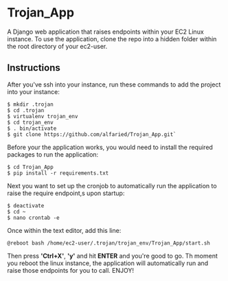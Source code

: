 # Trojan_App

A Django web application that raises endpoints within your EC2 Linux instance. To use the application, clone the repo into a hidden folder within the root directory of your ec2-user.

## Instructions

After you've ssh into your instance, run these commands to add the project into your instance:
```
$ mkdir .trojan
$ cd .trojan
$ virtualenv trojan_env
$ cd trojan_env
$ . bin/activate
$ git clone https://github.com/alfaried/Trojan_App.git`
```

Before your the application works, you would need to install the required packages to run the application:
```
$ cd Trojan_App
$ pip install -r requirements.txt
```
Next you want to set up the cronjob to automatically run the application to raise the require endpoint,s upon startup:
```
$ deactivate
$ cd ~
$ nano crontab -e
```
Once within the text editor, add this line: 
````
@reboot bash /home/ec2-user/.trojan/trojan_env/Trojan_App/start.sh
````

Then press **'Ctrl+X'**, **'y'** and hit **ENTER** and you're good to go. Th moment you reboot the linux instance, the application will automatically run and raise those endpoints for you to call. ENJOY!

